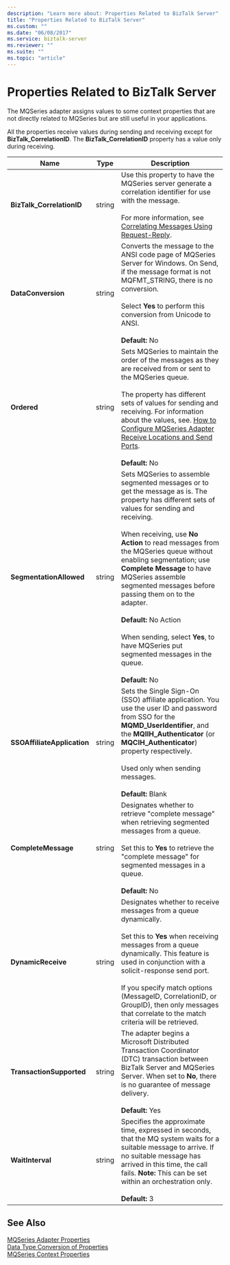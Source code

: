 ```yaml
---
description: "Learn more about: Properties Related to BizTalk Server"
title: "Properties Related to BizTalk Server"
ms.custom: ""
ms.date: "06/08/2017"
ms.service: biztalk-server
ms.reviewer: ""
ms.suite: ""
ms.topic: "article"
---
```

# Properties Related to BizTalk Server
The MQSeries adapter assigns values to some context properties that are not directly related to MQSeries but are still useful in your applications.  
  
 All the properties receive values during sending and receiving except for **BizTalk_CorrelationID**. The **BizTalk_CorrelationID** property has a value only during receiving.  
  
|Name|Type|Description|  
|----------|----------|-----------------|  
|**BizTalk_CorrelationID**|string|Use this property to have the MQSeries server generate a correlation identifier for use with the message.<br /><br /> For more information, see [Correlating Messages Using Request-Reply](../core/correlating-messages-using-request-reply.md).|  
|**DataConversion**|string|Converts the message to the ANSI code page of MQSeries Server for Windows. On Send, if the message format is not MQFMT_STRING, there is no conversion.<br /><br /> Select **Yes** to perform this conversion from Unicode to ANSI.<br /><br /> **Default:** No|  
|**Ordered**|string|Sets MQSeries to maintain the order of the messages as they are received from or sent to the MQSeries queue.<br /><br /> The property has different sets of values for sending and receiving. For information about the values, see. [How to Configure MQSeries Adapter Receive Locations and Send Ports](../core/how-to-configure-mqseries-adapter-receive-locations-and-send-ports.md).<br /><br /> **Default:** No|  
|**SegmentationAllowed**|string|Sets MQSeries to assemble segmented messages or to get the message as is. The property has different sets of values for sending and receiving.<br /><br /> When receiving, use **No Action** to read messages from the MQSeries queue without enabling segmentation; use **Complete Message** to have MQSeries assemble segmented messages before passing them on to the adapter.<br /><br /> **Default:** No Action<br /><br /> When sending, select **Yes**, to have MQSeries put segmented messages in the queue.<br /><br /> **Default:** No|  
|**SSOAffiliateApplication**|string|Sets the Single Sign-On (SSO) affiliate application. You use the user ID and password from SSO for the **MQMD_UserIdentifier**, and the **MQIIH_Authenticator** (or **MQCIH_Authenticator**) property respectively.<br /><br /> Used only when sending messages.<br /><br /> **Default:** Blank|  
|**CompleteMessage**|string|Designates whether to retrieve "complete message" when retrieving segmented messages from a queue.<br /><br /> Set this to **Yes** to retrieve the "complete message" for segmented messages in a queue.<br /><br /> **Default:** No|  
|**DynamicReceive**|string|Designates whether to receive messages from a queue dynamically.<br /><br /> Set this to **Yes** when receiving messages from a queue dynamically. This feature is used in conjunction with a solicit-response send port.<br /><br /> If you specify match options (MessageID, CorrelationID, or GroupID), then only messages that correlate to the match criteria will be retrieved.|  
|**TransactionSupported**|string|The adapter begins a Microsoft Distributed Transaction Coordinator (DTC) transaction between BizTalk Server and MQSeries Server. When set to **No**, there is no guarantee of message delivery.<br /><br /> **Default:** Yes|  
|**WaitInterval**|string|Specifies the approximate time, expressed in seconds, that the MQ system waits for a suitable message to arrive. If no suitable message has arrived in this time, the call fails. **Note:**  This can be set within an orchestration only. <br /><br /> **Default:** 3|  
  
## See Also  
 [MQSeries Adapter Properties](../core/mqseries-adapter-properties.md)   
 [Data Type Conversion of Properties](../core/data-type-conversion-of-properties.md)   
 [MQSeries Context Properties](../core/mqseries-context-properties.md)
